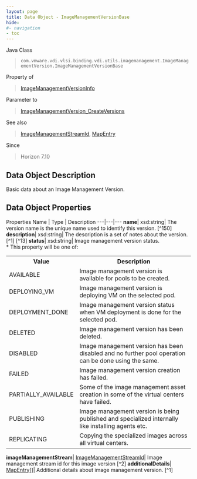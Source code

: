 ```yaml
---
layout: page
title: Data Object - ImageManagementVersionBase
hide:
#- navigation
- toc
---
```






Java Class
> `com.vmware.vdi.vlsi.binding.vdi.utils.imagemanagement.ImageManagementVersion.ImageManagementVersionBase`

Property of
> [ImageManagementVersionInfo](vdi.utils.imagemanagement.ImageManagementVersion.ImageManagementVersionInfo.md#field_detail)

Parameter to
> [ImageManagementVersion_CreateVersions](vdi.utils.imagemanagement.ImageManagementVersion.md#createVersions)

See also
> [ImageManagementStreamId](vdi.entity.ImageManagementStreamId.md), [MapEntry](vdi.util.MapEntry.md)

Since
> Horizon 7.10


## Data Object Description

Basic data about an Image Management Version.

## Data Object Properties
Properties
Name |  Type |  Description
---|---|---
**name**|  xsd:string|  The version name is the unique name used to identify this version. [^150]
**description**|  xsd:string|  The description is a set of notes about the version. [^1] [^13]
**status**|  xsd:string|  Image management version status. <br>* This property will be one of:<br><table><tr><th>Value</th><th>Description</th></tr><tr><td>AVAILABLE</td><td>Image management version is available for pools to be created.</td></tr><tr><td>DEPLOYING_VM</td><td>Image management version is deploying VM on the selected pod.</td></tr><tr><td>DEPLOYMENT_DONE</td><td>Image management version status when VM deployment is done for the selected pod.</td></tr><tr><td>DELETED</td><td>Image management version has been deleted.</td></tr><tr><td>DISABLED</td><td>Image management version has been disabled and no further pool operation can be done using the same.</td></tr><tr><td>FAILED</td><td>Image management version creation has failed.</td></tr><tr><td>PARTIALLY_AVAILABLE</td><td>Some of the image management asset creation in some of the virtual centers have failed.</td></tr><tr><td>PUBLISHING</td><td>Image management version is being published and specialized internally like installing agents etc.</td></tr><tr><td>REPLICATING</td><td>Copying the specialized images across all virtual centers.</td></tr></table>
**imageManagementStream**| [ImageManagementStreamId](vdi.entity.ImageManagementStreamId.md)|  Image management stream id for this image version [^2]
**additionalDetails**| [MapEntry[]](vdi.util.MapEntry.md)|  Additional details about image management version. [^1]


 
